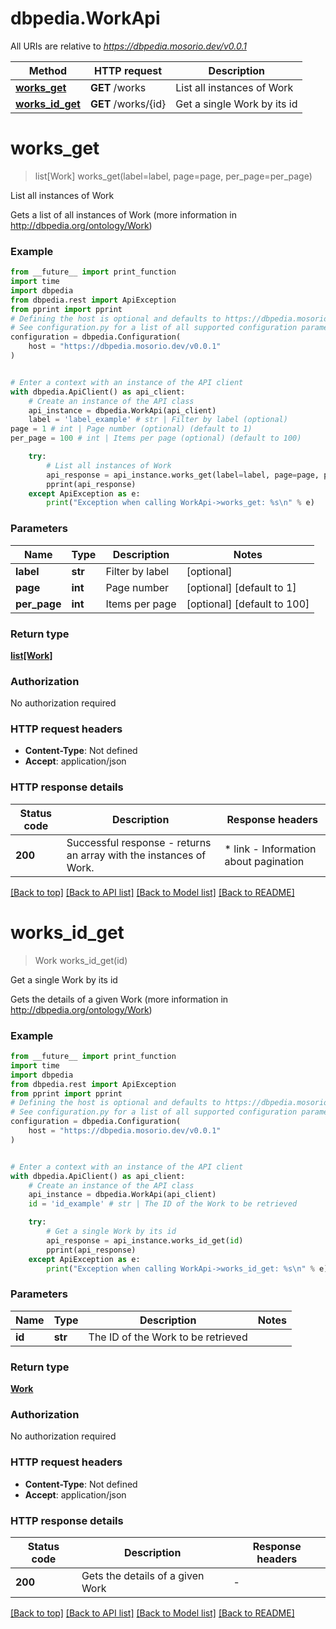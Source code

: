 # dbpedia.WorkApi

All URIs are relative to *https://dbpedia.mosorio.dev/v0.0.1*

Method | HTTP request | Description
------------- | ------------- | -------------
[**works_get**](WorkApi.md#works_get) | **GET** /works | List all instances of Work
[**works_id_get**](WorkApi.md#works_id_get) | **GET** /works/{id} | Get a single Work by its id


# **works_get**
> list[Work] works_get(label=label, page=page, per_page=per_page)

List all instances of Work

Gets a list of all instances of Work (more information in http://dbpedia.org/ontology/Work)

### Example

```python
from __future__ import print_function
import time
import dbpedia
from dbpedia.rest import ApiException
from pprint import pprint
# Defining the host is optional and defaults to https://dbpedia.mosorio.dev/v0.0.1
# See configuration.py for a list of all supported configuration parameters.
configuration = dbpedia.Configuration(
    host = "https://dbpedia.mosorio.dev/v0.0.1"
)


# Enter a context with an instance of the API client
with dbpedia.ApiClient() as api_client:
    # Create an instance of the API class
    api_instance = dbpedia.WorkApi(api_client)
    label = 'label_example' # str | Filter by label (optional)
page = 1 # int | Page number (optional) (default to 1)
per_page = 100 # int | Items per page (optional) (default to 100)

    try:
        # List all instances of Work
        api_response = api_instance.works_get(label=label, page=page, per_page=per_page)
        pprint(api_response)
    except ApiException as e:
        print("Exception when calling WorkApi->works_get: %s\n" % e)
```

### Parameters

Name | Type | Description  | Notes
------------- | ------------- | ------------- | -------------
 **label** | **str**| Filter by label | [optional] 
 **page** | **int**| Page number | [optional] [default to 1]
 **per_page** | **int**| Items per page | [optional] [default to 100]

### Return type

[**list[Work]**](Work.md)

### Authorization

No authorization required

### HTTP request headers

 - **Content-Type**: Not defined
 - **Accept**: application/json

### HTTP response details
| Status code | Description | Response headers |
|-------------|-------------|------------------|
**200** | Successful response - returns an array with the instances of Work. |  * link - Information about pagination <br>  |

[[Back to top]](#) [[Back to API list]](../README.md#documentation-for-api-endpoints) [[Back to Model list]](../README.md#documentation-for-models) [[Back to README]](../README.md)

# **works_id_get**
> Work works_id_get(id)

Get a single Work by its id

Gets the details of a given Work (more information in http://dbpedia.org/ontology/Work)

### Example

```python
from __future__ import print_function
import time
import dbpedia
from dbpedia.rest import ApiException
from pprint import pprint
# Defining the host is optional and defaults to https://dbpedia.mosorio.dev/v0.0.1
# See configuration.py for a list of all supported configuration parameters.
configuration = dbpedia.Configuration(
    host = "https://dbpedia.mosorio.dev/v0.0.1"
)


# Enter a context with an instance of the API client
with dbpedia.ApiClient() as api_client:
    # Create an instance of the API class
    api_instance = dbpedia.WorkApi(api_client)
    id = 'id_example' # str | The ID of the Work to be retrieved

    try:
        # Get a single Work by its id
        api_response = api_instance.works_id_get(id)
        pprint(api_response)
    except ApiException as e:
        print("Exception when calling WorkApi->works_id_get: %s\n" % e)
```

### Parameters

Name | Type | Description  | Notes
------------- | ------------- | ------------- | -------------
 **id** | **str**| The ID of the Work to be retrieved | 

### Return type

[**Work**](Work.md)

### Authorization

No authorization required

### HTTP request headers

 - **Content-Type**: Not defined
 - **Accept**: application/json

### HTTP response details
| Status code | Description | Response headers |
|-------------|-------------|------------------|
**200** | Gets the details of a given Work |  -  |

[[Back to top]](#) [[Back to API list]](../README.md#documentation-for-api-endpoints) [[Back to Model list]](../README.md#documentation-for-models) [[Back to README]](../README.md)

